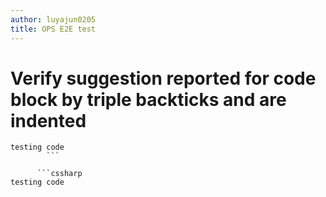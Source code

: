 ```yaml
---
author: luyajun0205
title: OPS E2E test
---
```


# Verify suggestion reported for code block by triple backticks and are indented

```cssharp
testing code
        ```

      ```cssharp
testing code
```
